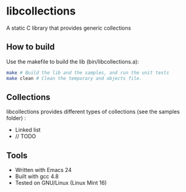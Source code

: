 libcollections
==============

A static C library that provides generic collections

How to build
------------

Use the makefile to build the lib (bin/libcollections.a):
``` bash
make # Build the lib and the samples, and run the unit tests
make clean # Clean the temporary and objects file.
```

Collections
-----------

libcollections provides different types of collections (see the samples folder) :

- Linked list
- // TODO

Tools
-----

- Written with Emacs 24
- Built with gcc 4.8
- Tested on GNU/Linux (Linux Mint 16)

